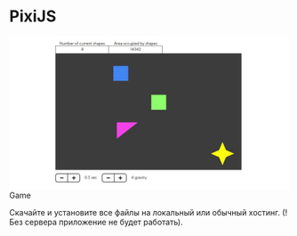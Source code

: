 # PixiJS
![alt text](ScreenGame.jpg)
Game

Скачайте и установите все файлы на локальный или обычный хостинг. (!Без сервера приложение не будет работать).


